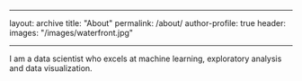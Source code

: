 ---
layout: archive
title: "About"
permalink: /about/
author-profile: true
header:
  images: "/images/waterfront.jpg"

----
I am a data scientist who excels at machine learning, exploratory analysis and data visualization.  
